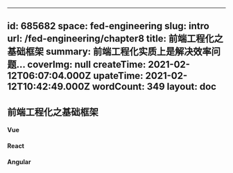 
---
id: 685682
space: fed-engineering
slug: intro
url: /fed-engineering/chapter8
title: 前端工程化之基础框架
summary: 前端工程化实质上是解决效率问题...
coverImg: null
createTime: 2021-02-12T06:07:04.000Z 
upateTime: 2021-02-12T10:42:49.000Z
wordCount: 349
layout: doc
---

## 前端工程化之基础框架

#### Vue


#### React


#### Angular

